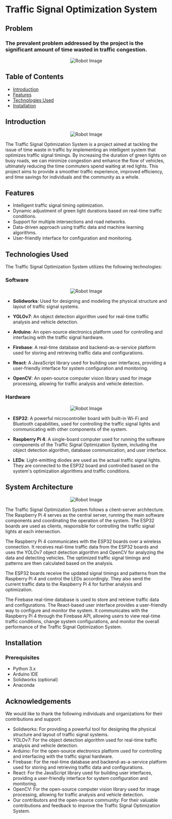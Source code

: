  
# Traffic Signal Optimization System

## Problem
### The prevalent problem addressed by the project is the significant amount of time wasted in traffic congestion.



<div align="center">
  <img src="https://github.com/TXWISSRX/Smart_Traffic_NRW/assets/119014917/ef6f4ea9-9860-4251-abf2-6cdd056bc739" alt="Robot Image">
</div>

## Table of Contents
- [Introduction](#introduction)
- [Features](#features)
- [Technologies Used](#technologies-used)
- [Installation](#installation)

## Introduction


<div align="center">
  <img src="https://github.com/TXWISSRX/Smart_Traffic_NRW/assets/119014917/f9233844-6638-4fb0-b6b0-d5384ccf3805" alt="Robot Image">
</div>

The Traffic Signal Optimization System is a project aimed at tackling the issue of time waste in traffic by implementing an intelligent system that optimizes traffic signal timings. By increasing the duration of green lights on busy roads, we can minimize congestion and enhance the flow of vehicles, ultimately reducing the time commuters spend waiting at red lights. This project aims to provide a smoother traffic experience, improved efficiency, and time savings for individuals and the community as a whole.

## Features
- Intelligent traffic signal timing optimization.
- Dynamic adjustment of green light durations based on real-time traffic conditions.
- Support for multiple intersections and road networks.
- Data-driven approach using traffic data and machine learning algorithms.
- User-friendly interface for configuration and monitoring.

## Technologies Used
The Traffic Signal Optimization System utilizes the following technologies:

### Software


<div align="center">
  <img src="https://github.com/TXWISSRX/Smart_Traffic_NRW/assets/119014917/ef6f4ea9-9860-4251-abf2-6cdd056bc739" alt="Robot Image">
</div>

- **Solidworks**: Used for designing and modeling the physical structure and layout of traffic signal systems.

- **YOLOv7**: An object detection algorithm used for real-time traffic analysis and vehicle detection.

- **Arduino**: An open-source electronics platform used for controlling and interfacing with the traffic signal hardware.

- **Firebase**: A real-time database and backend-as-a-service platform used for storing and retrieving traffic data and configurations.

- **React**: A JavaScript library used for building user interfaces, providing a user-friendly interface for system configuration and monitoring.

- **OpenCV**: An open-source computer vision library used for image processing, allowing for traffic analysis and vehicle detection.
### Hardware

<div align="center">
  <img src="https://github.com/TXWISSRX/Smart_Traffic_NRW/assets/119014917/ef6f4ea9-9860-4251-abf2-6cdd056bc739" alt="Robot Image">
</div>

- **ESP32**: A powerful microcontroller board with built-in Wi-Fi and Bluetooth capabilities, used for controlling the traffic signal lights and communicating with other components of the system.

- **Raspberry Pi 4**: A single-board computer used for running the software components of the Traffic Signal Optimization System, including the object detection algorithm, database communication, and user interface.

- **LEDs**: Light-emitting diodes are used as the actual traffic signal lights. They are connected to the ESP32 board and controlled based on the system's optimization algorithms and traffic conditions.

## System Architecture

<div align="center">
  <img src="https://github.com/TXWISSRX/Smart_Traffic_NRW/assets/119014917/ef6f4ea9-9860-4251-abf2-6cdd056bc739" alt="Robot Image">
</div>

The Traffic Signal Optimization System follows a client-server architecture. The Raspberry Pi 4 serves as the central server, running the main software components and coordinating the operation of the system. The ESP32 boards are used as clients, responsible for controlling the traffic signal lights at each intersection.

The Raspberry Pi 4 communicates with the ESP32 boards over a wireless connection. It receives real-time traffic data from the ESP32 boards and uses the YOLOv7 object detection algorithm and OpenCV for analyzing the data and detecting vehicles. The optimized traffic signal timings and patterns are then calculated based on the analysis.

The ESP32 boards receive the updated signal timings and patterns from the Raspberry Pi 4 and control the LEDs accordingly. They also send the current traffic data to the Raspberry Pi 4 for further analysis and optimization.

The Firebase real-time database is used to store and retrieve traffic data and configurations. The React-based user interface provides a user-friendly way to configure and monitor the system. It communicates with the Raspberry Pi 4 through the Firebase API, allowing users to view real-time traffic conditions, change system configurations, and monitor the overall performance of the Traffic Signal Optimization System.


## Installation
### Prerequisites
- Python 3.x
- Arduino IDE
- Solidworks (optional)
- Anaconda 


## Acknowledgements

We would like to thank the following individuals and organizations for their contributions and support:

- Solidworks: For providing a powerful tool for designing the physical structure and layout of traffic signal systems.
- YOLOv7: For the object detection algorithm used for real-time traffic analysis and vehicle detection.
- Arduino: For the open-source electronics platform used for controlling and interfacing with the traffic signal hardware.
- Firebase: For the real-time database and backend-as-a-service platform used for storing and retrieving traffic data and configurations.
- React: For the JavaScript library used for building user interfaces, providing a user-friendly interface for system configuration and monitoring.
- OpenCV: For the open-source computer vision library used for image processing, allowing for traffic analysis and vehicle detection.
- Our contributors and the open-source community: For their valuable contributions and feedback to improve the Traffic Signal Optimization System.
